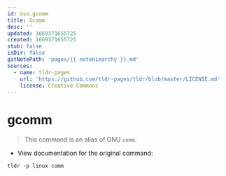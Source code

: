 ```yaml
---
id: osx.gcomm
title: Gcomm
desc: ''
updated: 1669371655725
created: 1669371655725
stub: false
isDir: false
gitNotePath: 'pages/{{ noteHiearchy }}.md'
sources:
  - name: tldr-pages
    url: 'https://github.com/tldr-pages/tldr/blob/master/LICENSE.md'
    license: Creative Commons
---
```

# gcomm

> This command is an alias of GNU `comm`.

- View documentation for the original command:

`tldr -p linux comm`

